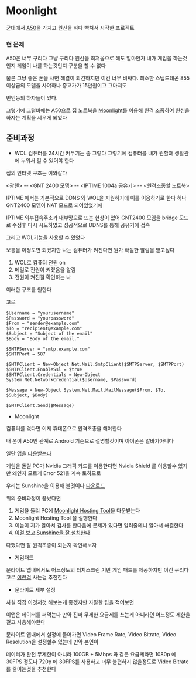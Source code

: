 # Moonlight
 
군대에서 [A50](https://namu.wiki/w/%EA%B0%A4%EB%9F%AD%EC%8B%9C%20A50?from=A50)을 가지고 원신을 하다 빡쳐서 시작한 프로젝트

### 현 문제

A50은 너무 구리다 그냥 구리다 원신을 최저옵으로 해도 얼마안가 내가 게임을 하는것인지 게임이 나를 하는것인지 구분을 할 수 없다

물론 그냥 좋은 폰을 사면 해결이 되긴하지만 이건 너무 비싸다. 최소한 스냅드래곤 855 이상급의 모델을 사야하나 중고가가 15만원이고 그마져도 

번인등의 하자들이 있다.

그렇기에 그럴바에는 A50으로 집 노트북을 [Moonlight](https://moonlight-stream.org/)를 이용해 원격 조종하여 원신을 하자는 계획을 세우게 되었다

## 준비과정

* WOL
컴퓨터를 24시간 켜두기는 좀 그렇다 그렇기에 컴퓨터를 내가 원할떄 생활관에 누워서 킬 수 있어야 한다

집의 인터넷 구조는 이와같다

<광랜> -- <GNT 2400 모뎀> -- <IPTIME 1004a 공유기> -- <원격조종할 노트북>

IPTIME 에서는 기본적으로 DDNS 와 WOL을 지원하기에 이를 이용하기로 한다 허나 GNT2400 모뎀이 NAT 모드로 되어있었기에 

IPTIME 외부접속주소가 내부망으로 뜨는 현상이 있어 GNT2400 모뎀을 bridge 모드로 수정후 다시 시도하였고 성공적으로 DDNS를 통해 공유기에 접속

그리고 WOL기능을 사용할 수 있었다

보통을 이정도면 되겠지만 나는 컴퓨터가 켜진다면 뭔가 확실한 알림을 받고싶다

1. WOL로 컴퓨터 전원 on
2. 메일로 전원이 켜졌음을 알림
3. 전원이 켜진걸 확인하는 나

이러한 구조를 원한다

고로

```shell
$Username = "yourusername"
$Password = "yourpassword"
$From = "sender@example.com"
$To = "recipient@example.com"
$Subject = "Subject of the email"
$Body = "Body of the email."

$SMTPServer = "smtp.example.com"
$SMTPPort = 587

$SMTPClient = New-Object Net.Mail.SmtpClient($SMTPServer, $SMTPPort)
$SMTPClient.EnableSsl = $true
$SMTPClient.Credentials = New-Object System.Net.NetworkCredential($Username, $Password)

$Message = New-Object System.Net.Mail.MailMessage($From, $To, $Subject, $Body)

$SMTPClient.Send($Message)
```

* Moonlight

컴퓨터를 켰다면 이제 휴대폰으로 원격조종을 해야한다

내 폰이 A50인 관계로 Android 기준으로 설명할것이며 아이폰은 알바가아니다

일단 앱을 [다운받는다](https://play.google.com/store/apps/details?id=com.limelight&pli=1)

게임을 돌릴 PC가 Nvidia 그래픽 카드를 이용한다면 Nvidia Shield 를 이용할수 있지만 왜인지 모르게 Error 521을 계속 토하므로

우리는 Sunshine을 이용해 볼것이다 [다운로드](https://play.google.com/store/apps/details?id=com.limelight&pli=1)

위의 준비과정이 끝났다면

1. 게임을 돌리 PC에 [Moonlight Hosting Tool](https://play.google.com/store/apps/details?id=com.limelight&pli=1)을 다운받는다
2. Moonlight Hosting Tool 을 실행한다 
3. 이놈이 지가 알아서 검사를 한다음에 문제가 있다면 알려줄테니 알아서 해결한다
4. [이걸 보고 Sunshine을 잘 설치한다](http://syanoe.com/game/g-util/7834.htm)

다했다면 잘 원격조종이 되는지 확인해보자

* 게임패드

문라이트 앱내에서도 어느정도의 터치스크린 기반 게임 패드를 제공하지만 이건 구리다 고로 [이런걸](https://www.joytron.co.kr/product_view.php3?kind=13&skind=28&f_num=1399) 사는걸 추천한다

* 문라이트 세부 설정

사실 직접 이것저것 해보는게 좋겠지만 자잘한 팁을 적어보면 

이앱은 데이터를 퍼먹는다 만약 진짜 무제한 요금제를 쓰는게 아니라면 어느정도 제한을 걸고 사용해야한다

문라이트 앱내에서 설정에 들어가면 Video Frame Rate, Video Bitrate, Video Resolution을 설정할수 있는데 만약 본인이 

데이터가 완전 무제한이 아니라 100GB + 5Mbps 와 같은 요금제라면 1080p 에 30FPS 정도나 720p 에 30FPS를 사용하고 너무 불편하지 않을정도로 Video Bitrate를 줄이는것을 추천한다












